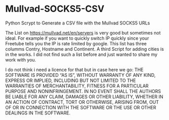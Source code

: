 # Mullvad-SOCKS5-CSV
Python Scrypt to Generate a CSV file with the Mullvad SOCKS5 URLs

The List on https://mullvad.net/en/servers is very good but sometimes not ideal.
For example if you want to quickly switch IP quickly since your Freetube tells you the IP is rate limited by google.
This list has three columms Contry, Hostname and Continent.
A third Script for adding cities is in the works.
I did not find such a list before and just wanted to share my work with you.






I do not think i need a licence for that but in case here we go:
THE SOFTWARE IS PROVIDED “AS IS”, WITHOUT WARRANTY OF ANY KIND, EXPRESS OR IMPLIED, INCLUDING BUT NOT LIMITED TO THE WARRANTIES OF MERCHANTABILITY, FITNESS FOR A PARTICULAR PURPOSE AND NONINFRINGEMENT. IN NO EVENT SHALL THE AUTHORS BE LIABLE FOR ANY CLAIM, DAMAGES OR OTHER LIABILITY, WHETHER IN AN ACTION OF CONTRACT, TORT OR OTHERWISE, ARISING FROM, OUT OF OR IN CONNECTION WITH THE SOFTWARE OR THE USE OR OTHER DEALINGS IN THE SOFTWARE.
